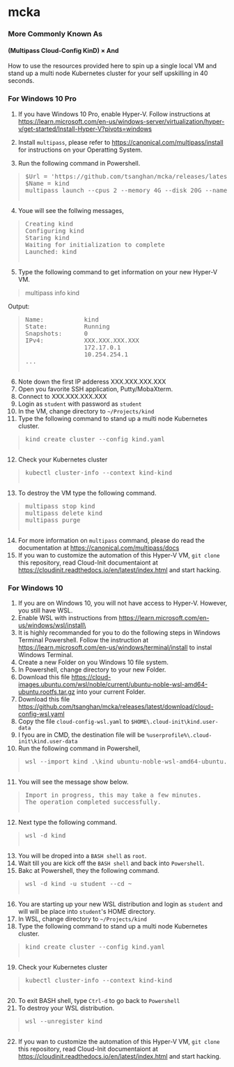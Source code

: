# mcka

### More Commonly Known As

#### (Multipass Cloud-Config KinD) &times; And

How to use the resources provided here to spin up a single local VM and stand up a multi node Kubernetes cluster for your self upskilling in 40 seconds.

### For Windows 10 Pro

1. If you have Windows 10 Pro, enable Hyper-V. Follow instructions at https://learn.microsoft.com/en-us/windows-server/virtualization/hyper-v/get-started/Install-Hyper-V?pivots=windows

2. Install `multipass`, please refer to https://canonical.com/multipass/install for instructions on your Operatting System.

3. Run the following command in Powershell.

> <pre>$Url = 'https://github.com/tsanghan/mcka/releases/latest/download/cloud-config-hyperv.yaml'
> $Name = kind
> multipass launch --cpus 2 --memory 4G --disk 20G --name $Name 24.04 --timeout 1200 --cloud-init $Url

4. Youe will see the follwing messages,
> <pre>Creating kind
> Configuring kind
> Staring kind
> Waiting for initialization to complete
> Launched: kind

5. Type the following command to get information on your new Hyper-V VM.
> multipass info kind

Output:<br>

><pre>Name:           kind
>State:          Running
>Snapshots:      0
>IPv4:           XXX.XXX.XXX.XXX
>                 172.17.0.1
>                 10.254.254.1
>...

6. Note down the first IP adderess XXX.XXX.XXX.XXX
7. Open you favorite SSH application, Putty/MobaXterm.
8. Connect to XXX.XXX.XXX.XXX
9. Login as `student` with password as `student`
10. In the VM, change directory to `~/Projects/kind`
11. Type the following command to stand up a multi node Kubernetes cluster.
> <pre>kind create cluster --config kind.yaml
12. Check your Kubernetes cluster
> <pre>kubectl cluster-info --context kind-kind
13. To destroy the VM type the following command.
> <pre>multipass stop kind
> multipass delete kind
> multipass purge
14. For more information on `multipass` command, please do read the documentation at https://canonical.com/multipass/docs
15. If you wan to customize the automation of this Hyper-V VM, `git clone` this repository, read Cloud-Init documentaiont at https://cloudinit.readthedocs.io/en/latest/index.html and start hacking.

### For Windows 10
1. If you are on Windows 10, you will not have access to Hyper-V. However, you still have WSL.
2. Enable WSL with instructions from https://learn.microsoft.com/en-us/windows/wsl/install\
3. It is highly recommanded for you to do the following steps in Windows Terminal Powershell. Follow the instruction at https://learn.microsoft.com/en-us/windows/terminal/install to instal Windows Terminal.
4. Create a new Folder on you Windows 10 file system.
5. In Powershell, change directory to your new Folder.
6. Download this file https://cloud-images.ubuntu.com/wsl/noble/current/ubuntu-noble-wsl-amd64-ubuntu.rootfs.tar.gz into your current Folder.
7. Download this file https://github.com/tsanghan/mcka/releases/latest/download/cloud-config-wsl.yaml
8. Copy the file `cloud-config-wsl.yaml` to `$HOME\.cloud-init\kind.user-data`
9. I fyou are in CMD, the destination file will be `%userprofile%\.cloud-init\kind.user-data`
10. Run the following command in Powershell,
> <pre>wsl --import kind .\kind ubuntu-noble-wsl-amd64-ubuntu.rootfs.tar.gz
11. You will see the message show below.
> <pre>Import in progress, this may take a few minutes.
> The operation completed successfully.
12. Next type the following command.
> <pre>wsl -d kind
13. You will be droped into a `BASH shell` as `root`.
14. Wait till you are kick off the `BASH shell` and back into `Powershell`.
15. Bakc at Powershell, they the following command.
> <pre>wsl -d kind -u student --cd ~
16. You are starting up your new WSL distribution and login as `student` and will will be place into `student`'s HOME directory.
17. In WSL, change directory to `~/Projects/kind`
18. Type the following command to stand up a multi node Kubernetes cluster.
> <pre>kind create cluster --config kind.yaml
19. Check your Kubernetes cluster
> <pre>kubectl cluster-info --context kind-kind
20. To exit BASH shell, type `Ctrl-d` to go back to `Powershell`
21. To destroy your WSL distribution.
> <pre>wsl --unregister kind
22. If you wan to customize the automation of this Hyper-V VM, `git clone` this repository, read Cloud-Init documentaiont at https://cloudinit.readthedocs.io/en/latest/index.html and start hacking.
